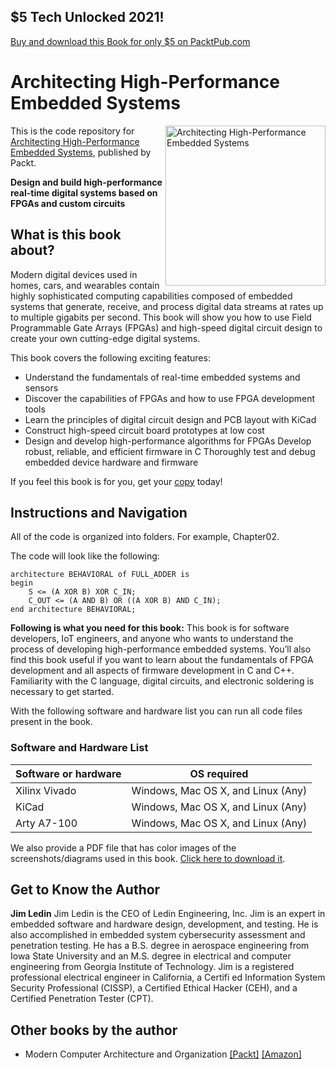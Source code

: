 ## $5 Tech Unlocked 2021!
[Buy and download this Book for only $5 on PacktPub.com](https://www.packtpub.com/product/architecting-high-performance-embedded-systems/9781789955965)

# Architecting High-Performance Embedded Systems

<a href="https://www.packtpub.com/product/architecting-high-performance-embedded-systems/9781789955965?utm_source=github&utm_medium=repository&utm_campaign=9781789955965"><img src="https://static.packt-cdn.com/products/9781789955965/cover/smaller" alt="Architecting High-Performance Embedded Systems" height="256px" align="right"></a>

This is the code repository for [Architecting High-Performance Embedded Systems](https://www.packtpub.com/product/architecting-high-performance-embedded-systems/9781789955965?utm_source=github&utm_medium=repository&utm_campaign=9781789955965), published by Packt.

**Design and build high-performance real-time digital systems based on FPGAs and custom circuits**

## What is this book about?
Modern digital devices used in homes, cars, and wearables contain highly sophisticated computing capabilities composed of embedded systems that generate, receive, and process digital data streams at rates up to multiple gigabits per second. This book will show you how to use Field Programmable Gate Arrays (FPGAs) and high-speed digital circuit design to create your own cutting-edge digital systems. 

This book covers the following exciting features:
* Understand the fundamentals of real-time embedded systems and sensors
* Discover the capabilities of FPGAs and how to use FPGA development tools
* Learn the principles of digital circuit design and PCB layout with KiCad
* Construct high-speed circuit board prototypes at low cost
* Design and develop high-performance algorithms for FPGAs
Develop robust, reliable, and efficient firmware in C
Thoroughly test and debug embedded device hardware and firmware

If you feel this book is for you, get your [copy](https://www.amazon.com/dp/1789955963) today!

## Instructions and Navigation
All of the code is organized into folders. For example, Chapter02.

The code will look like the following:
```
architecture BEHAVIORAL of FULL_ADDER is
begin
    S <= (A XOR B) XOR C_IN;
    C_OUT <= (A AND B) OR ((A XOR B) AND C_IN);
end architecture BEHAVIORAL;
```

**Following is what you need for this book:**
This book is for software developers, IoT engineers, and anyone who wants to understand the process of developing high-performance embedded systems. You’ll also find this book useful if you want to learn about the fundamentals of FPGA development and all aspects of firmware development in C and C++. Familiarity with the C language, digital circuits, and electronic soldering is necessary to get started.

With the following software and hardware list you can run all code files present in the book.
### Software and Hardware List
| Software or hardware | OS required |
| ------------------------------------ | ----------------------------------- |
| Xilinx Vivado | Windows, Mac OS X, and Linux (Any) |
| KiCad | Windows, Mac OS X, and Linux (Any) |
| Arty A7-100 | Windows, Mac OS X, and Linux (Any) |

We also provide a PDF file that has color images of the screenshots/diagrams used in this book. [Click here to download it](https://static.packt-cdn.com/downloads/9781789955965_ColorImages.pdf).


## Get to Know the Author
**Jim Ledin**
Jim Ledin is the CEO of Ledin Engineering, Inc. Jim is an expert in embedded software and hardware design, development, and testing. He is also accomplished in embedded system cybersecurity assessment and penetration testing. He has a B.S. degree in aerospace engineering from Iowa State University and an M.S. degree in electrical and computer engineering from Georgia Institute of Technology. Jim is a registered professional electrical engineer in California, a Certifi ed Information System Security Professional (CISSP), a Certified Ethical Hacker (CEH), and a Certified Penetration Tester (CPT).

## Other books by the author
* Modern Computer Architecture and Organization [[Packt]](https://www.packtpub.com/in/cloud-networking/modern-computer-architecture-and-organization?utm_source=github&utm_medium=repository&utm_campaign=9781838984397) [[Amazon]](https://www.amazon.com/dp/1838984399)
